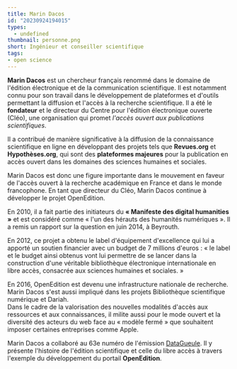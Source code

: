 ```yaml
---
title: Marin Dacos
id: "20230924194015"
types:
  - undefined
thumbnail: personne.png
short: Ingénieur et conseiller scientifique
tags:
- open science
---
```


**Marin Dacos** est un chercheur français renommé dans le domaine de l'édition électronique et de la communication scientifique. Il est notamment connu pour son travail dans le développement de plateformes et d'outils permettant la diffusion et l'accès à la recherche scientifique. Il a été le **fondateur** et le directeur du Centre pour l'édition électronique ouverte (Cléo), une organisation qui promet *l'accès ouvert aux publications scientifiques*.

Il a contribué de manière significative à la diffusion de la connaissance scientifique en ligne en développant des projets tels que **Revues.org** et **Hypothèses.org**, qui sont des **plateformes majeures** pour la publication en accès ouvert dans les domaines des sciences humaines et sociales. 

Marin Dacos est donc une figure importante dans le mouvement en faveur de l'accès ouvert à la recherche académique en France et dans le monde francophone.
En tant que directeur du Cléo, Marin Dacos continue à développer le projet OpenEdition. 

En 2010, il a fait partie des initiateurs du **« Manifeste des digital humanities »** et est considéré comme « l'un des hérauts des humanités numériques ». Il a remis un rapport sur la question en juin 2014, à Beyrouth.

En 2012, ce projet a obtenu le label d'équipement d'excellence qui lui a apporté un soutien financier avec un budget de 7 millions d'euros : « le label et le budget ainsi obtenus vont lui permettre de se lancer dans la construction d'une véritable bibliothèque électronique internationale en libre accès, consacrée aux sciences humaines et sociales. »

En 2016, OpenEdition est devenu une infrastructure nationale de recherche.
Marin Dacos s'est aussi impliqué dans les projets Bibliothèque scientifique numérique et Dariah.  
Dans le cadre de la valorisation des nouvelles modalités d'accès aux ressources et aux connaissances, il milite aussi pour le mode ouvert et la diversité des acteurs du web face au « modèle fermé » que souhaitent imposer certaines entreprises comme Apple.

Marin Dacos a collaboré au 63e numéro de l'émission <u>DataGueule</u>. Il y présente l'histoire de l'édition scientifique et celle du libre accès à travers l'exemple du développement du portail **OpenEdition**.
